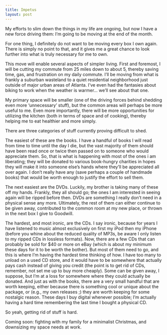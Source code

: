 ```yaml
---
title: Impetus
layout: post
---
```


My efforts to slim down the things in my life are ongoing, but now I have a new force driving them: I’m going to be moving at the end of the month.

For one thing, I definitely do not want to be moving every box I own again. There is simply no point to that, and it gives me a great chance to look further into what is truly necessary for me to own.

This move will enable several aspects of simpler living. First and foremost, I will be cutting my commute from 25 miles down to about 5, thereby saving time, gas, and frustration on my daily commute. I’ll be moving from what is frankly a suburban wasteland to a quiet residential neighborhood just outside of major urban areas of Atlanta. I’ve even had the fantasies about biking to work when the weather is warmer… we’ll see about that one.

My primary space will be smaller (one of the driving forces behind shedding even more ‘unnecessary’ stuff), but the common areas will perhaps be more useful to me. Even more importantly, there will be more opportunities for utilizing the kitchen (both in terms of space and of cooking), thereby helping me to eat healthier and more simply.

There are three categories of stuff currently proving difficult to shed.

The easiest of these are the books. I have a handful of books I will read from time to time until the day I die, but the vast majority of them should have been read once or twice then passed on to someone who would appreciate them. So, that is what is happening with most of the ones i am liberating; they will be donated to various book-hungry charities in hopes they will make it into someone else’s hands where they’ll be appreciated all over again. I don’t really have any (save perhaps a couple of handmade books) that would be worth enough to justify the effort to sell them.

The next easiest are the DVDs. Luckily, my brother is taking many of these off my hands. Frankly, they all should go; the ones I am interested in seeing again will be ripped before then. DVDs are something I really don’t need in a physical sense any more. Ultimately, the rest of them can either continue to be given away, contributed to the common room at my new place, or thrown in the next box I give to Goodwill.

The hardest, and most ironic, are the CDs. I say ironic, because for years I have listened to music almost exclusively on first my iPod then my iPhone (before you whine about the reduced quality of MP3s, be aware I only listen to my ripped CDs in lossless formats). Now, there are a few CDs that can probably be sold for $40 or more on eBay (which is about my minimum these days for it to be worth the bother). But most of them need to go, and this is where I’m having the hardest time thinking of how. I have too many to unload on a used CD store, and it would have to be somewhere that actually pays cash instead of giving you credit (the point is to get rid of CDs, remember, not set me up to buy more cheaply). Some can be given away, I suppose, but I’m at a loss for somewhere where they could actually be donated. And just as with the books, there are a very small handful that are worth keeping, either because there is something cool or unique about the package, or (e.g., my own releases ;) they are worth keeping for some nostalgic reason. These days I buy digital whenever possible; I’m actually having a hard time remembering the last time I bought a physical CD.

So yeah, getting rid of stuff is hard.

Coming soon: fighting with my family for a minimalist Christmas, and downsizing my space needs at work.

